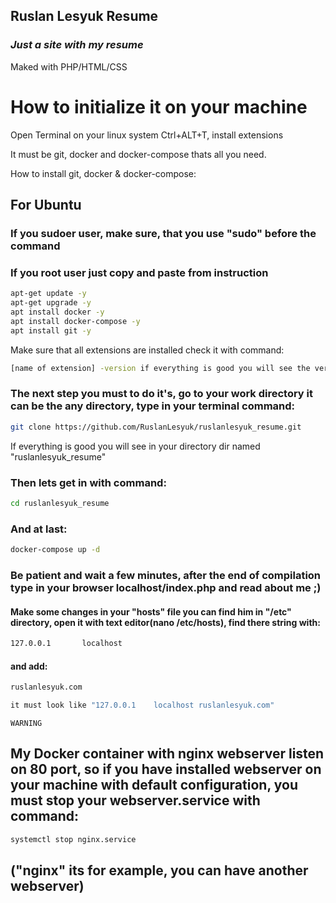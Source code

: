 ## Ruslan Lesyuk Resume
### _Just a site with my resume_

Maked with PHP/HTML/CSS

# How to initialize it on your machine

Open Terminal on your linux system Ctrl+ALT+T, install extensions 

It must be git, docker and docker-compose thats all you need.

How to install git, docker & docker-compose:

## For Ubuntu 
### If you sudoer user, make sure, that you use "sudo" before the command
### If you root user just copy and paste from instruction

```sh
apt-get update -y
apt-get upgrade -y
apt install docker -y
apt install docker-compose -y
apt install git -y 
```
Make sure that all extensions are installed
check it with command:

```sh
[name of extension] -version if everything is good you will see the version of your extension
```
### The next step you must to do it's, go to your work directory it can be the any directory, type in your terminal command:

```sh
git clone https://github.com/RuslanLesyuk/ruslanlesyuk_resume.git 
```

If everything is good you will see in your directory dir named "ruslanlesyuk_resume" 

### Then lets get in with command:

```sh
cd ruslanlesyuk_resume
```
### And at last:

```sh
docker-compose up -d
```
### Be patient and wait a few minutes, after the end of compilation type in your browser localhost/index.php and read about me ;)
#### Make some changes in your "hosts" file you can find him in "/etc" directory, open it with text editor(nano /etc/hosts), find there string with:
```sh 
127.0.0.1		localhost 
```
#### and add:

```sh
ruslanlesyuk.com
```
```sh 
it must look like "127.0.0.1	localhost ruslanlesyuk.com"
```
`WARNING`
## My Docker container with nginx webserver listen on 80 port, so if you have installed webserver on your machine with default configuration, you must stop your webserver.service with command:
```sh
systemctl stop nginx.service 
```
## ("nginx" its for example, you can have another webserver)  

